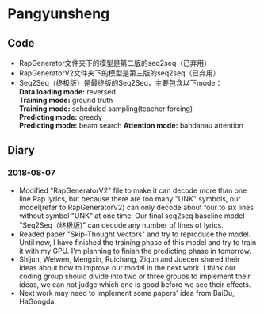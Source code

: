 ﻿# Pangyunsheng  
## Code
* RapGenerator文件夹下的模型是第二版的seq2seq（已弃用）
* RapGeneratorV2文件夹下的模型是第三版的seq2seq（已弃用）
* Seq2Seq（终极版）是最终版的Seq2Seq，主要包含以下mode：  
  **Data loading mode:** reversed  
  **Training mode:** ground truth  
  **Training mode:** scheduled sampling(teacher forcing)  
  **Predicting mode:** greedy  
  **Predicting mode:** beam search
  **Attention mode:** bahdanau attention
## Diary
### 2018-08-07
* Modified "RapGeneratorV2" file to make it can decode more than one line Rap lyrics, but because there are too many "UNK" symbols, our model(refer to RapGeneratorV2) can only decode about four to six lines without symbol "UNK" at one time. Our final seq2seq baseline model "Seq2Seq（终极版)" can decode any number of lines of lyrics.  
* Readed paper "Skip-Thought Vectors" and try to reproduce the model. Until now, I have finished the training phase of this model and try to train it with my GPU. I'm planning to finish the predicting phase in tomorrow.  
* Shijun, Weiwen, Mengxin, Ruichang, Ziqun and Juecen shared their ideas about how to improve our model in the next work. I think our coding group should divide into two or three groups to implement their ideas, we can not judge which one is good before we see their effects.  
* Next work may need to implement some papers' idea from BaiDu, HaGongda.
